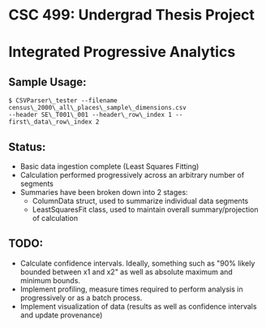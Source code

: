 # CSC 499: Undergrad Thesis Project
# Integrated Progressive Analytics

## Sample Usage:
`$ CSVParser\_tester --filename census\_2000\_all\_places\_sample\_dimensions.csv`  
`--header SE\_T001\_001 --header\_row\_index 1 --first\_data\_row\_index 2`
## Status: 
- Basic data ingestion complete (Least Squares Fitting)
- Calculation performed progressively across an arbitrary number of segments
- Summaries have been broken down into 2 stages:
	- ColumnData struct, used to summarize individual data segments
	- LeastSquaresFit class, used to maintain overall summary/projection of calculation

## TODO:
- Calculate confidence intervals.  Ideally, something such as "90% likely bounded between x1 and x2" as well as absolute maximum and minimum bounds.
- Implement profiling, measure times required to perform analysis in progressively or as a batch process.
- Implement visualization of data (results as well as confidence intervals and update provenance)
